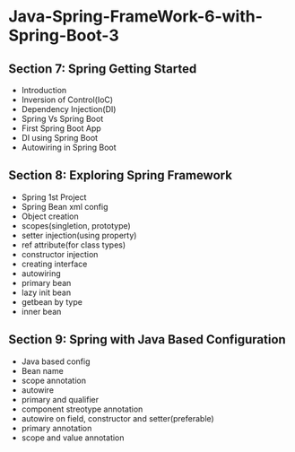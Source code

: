 # Java-Spring-FrameWork-6-with-Spring-Boot-3

## Section 7: Spring Getting Started
- Introduction
- Inversion of Control(IoC)
- Dependency Injection(DI)
- Spring Vs Spring Boot
- First Spring Boot App
- DI using Spring Boot
- Autowiring in Spring Boot

## Section 8: Exploring Spring Framework
- Spring 1st Project
- Spring Bean xml config
- Object creation
- scopes(singletion, prototype)
- setter injection(using property)
- ref attribute(for class types)
- constructor injection
- creating interface
- autowiring
- primary bean
- lazy init bean
- getbean by type
- inner bean


## Section 9: Spring with Java Based Configuration
- Java based config
- Bean name
- scope annotation
- autowire
- primary and qualifier
- component streotype annotation
- autowire on field, constructor and setter(preferable)
- primary annotation
- scope and value annotation
